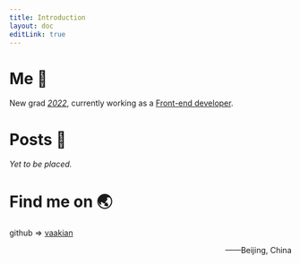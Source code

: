```yaml
---
title: Introduction
layout: doc
editLink: true
---
```

# Me :wave:

New grad <u>*2022*</u>, currently working as a [Front-end developer](#).



# Posts :pencil:

*Yet to be placed.*

# Find me on :earth_asia:

github => [vaakian](https://github.com/vaakian)



<p style="text-align: right">——Beijing, China</p>
